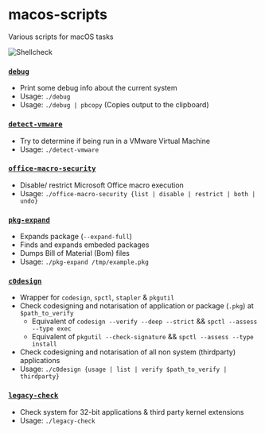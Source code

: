 # macos-scripts
Various scripts for macOS tasks

![Shellcheck](https://github.com/0xmachos/macos-scripts/workflows/Shellcheck/badge.svg)


### [`debug`](https://github.com/0xmachos/macos-scripts/blob/master/debug)
- Print some debug info about the current system
- Usage: `./debug`
- Usage: `./debug | pbcopy` (Copies output to the clipboard)


### [`detect-vmware`](https://github.com/0xmachos/macos-scripts/blob/master/detect-vmware)
- Try to determine if being run in a VMware Virtual Machine  
- Usage: `./detect-vmware`


### [`office-macro-security`](https://github.com/0xmachos/macos-scripts/blob/master/office-macro-security)
- Disable/ restrict Microsoft Office macro execution
- Usage: `./office-macro-security {list | disable | restrict | both | undo}`


### [`pkg-expand`](https://github.com/0xmachos/macos-scripts/blob/master/pkg-expand)
- Expands package (`--expand-full`)
- Finds and expands embeded packages 
- Dumps Bill of Material (Bom) files 
- Usage: `./pkg-expand /tmp/example.pkg`


### [`c0design`](https://github.com/0xmachos/macos-scripts/blob/master/c0design)
- Wrapper for `codesign`, `spctl`, `stapler` & `pkgutil`
- Check codesigning and notarisation of application or package (`.pkg`) at `$path_to_verify`
  - Equivalent of `codesign --verify --deep --strict` && `spctl --assess --type exec`
  - Equivalent of `pkgutil --check-signature` && `spctl --assess --type install`
- Check codesigning and notarisation of all non system (thirdparty) applications
- Usage: `./c0design {usage | list | verify $path_to_verify | thirdparty}`


### [`legacy-check`](https://github.com/0xmachos/macos-scripts/blob/master/legacy-check)
- Check system for 32-bit applications & third party kernel extensions
- Usage: `./legacy-check`

